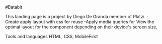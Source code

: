 #Batabit

This landing page is a project by Diego De Granda member of Platzi. 
    -Create apply layout with css for reuse 
    -Apply media queries for View the optimal layout for the component depending on their device's screen size,

Tools and languages
    HTML, CSS, MobileFirst



